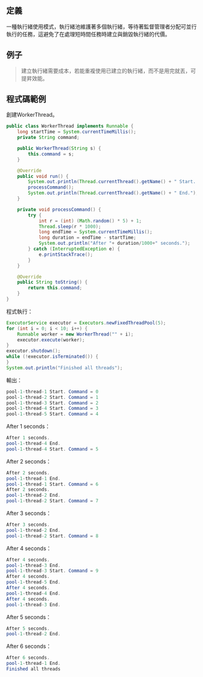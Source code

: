 ## 定義

一種執行緒使用模式，執行緒池維護著多個執行緒，等待著監督管理者分配可並行執行的任務，這避免了在處理短時間任務時建立與銷毀執行緒的代價。

## 例子   

> 建立執行緒需要成本，若能重複使用已建立的執行緒，而不是用完就丟，可提昇效能。  
  
## 程式碼範例  
創建WorkerThread。
```java
public class WorkerThread implements Runnable {
    long startTime = System.currentTimeMillis();
    private String command;

    public WorkerThread(String s) {
        this.command = s;
    }

    @Override
    public void run() {
        System.out.println(Thread.currentThread().getName() + " Start. Command = " + command);
        processCommand();
        System.out.println(Thread.currentThread().getName() + " End.");
    }

    private void processCommand() {
        try {
            int r = (int) (Math.random() * 5) + 1;
            Thread.sleep(r * 1000);
            long endTime = System.currentTimeMillis();
            long duration = endTime - startTime;
            System.out.println("After "+ duration/1000+" seconds.");
        } catch (InterruptedException e) {
            e.printStackTrace();
        }
    }

    @Override
    public String toString() {
        return this.command;
    }
}
```  

程式執行：  
```java
ExecutorService executor = Executors.newFixedThreadPool(5);
for (int i = 0; i < 10; i++) {
    Runnable worker = new WorkerThread("" + i);
    executor.execute(worker);
}
executor.shutdown();
while (!executor.isTerminated()) {
}
System.out.println("Finished all threads");
```  

輸出：  
```java
pool-1-thread-1 Start. Command = 0
pool-1-thread-2 Start. Command = 1
pool-1-thread-3 Start. Command = 2
pool-1-thread-4 Start. Command = 3
pool-1-thread-5 Start. Command = 4
```
After 1 seconds：  
```java
After 1 seconds.
pool-1-thread-4 End.
pool-1-thread-4 Start. Command = 5
```
After 2 seconds：  
```java
After 2 seconds.
pool-1-thread-1 End.
pool-1-thread-1 Start. Command = 6
After 2 seconds.
pool-1-thread-2 End.
pool-1-thread-2 Start. Command = 7
```
After 3 seconds：  
```java
After 3 seconds.
pool-1-thread-2 End.
pool-1-thread-2 Start. Command = 8
```
After 4 seconds：  
```java
After 4 seconds.
pool-1-thread-3 End.
pool-1-thread-3 Start. Command = 9
After 4 seconds.
pool-1-thread-5 End.
After 4 seconds.
pool-1-thread-4 End.
After 4 seconds.
pool-1-thread-3 End.
```
After 5 seconds：  
```java
After 5 seconds.
pool-1-thread-2 End.
```
After 6 seconds：  
```java
After 6 seconds.
pool-1-thread-1 End.
Finished all threads
```
